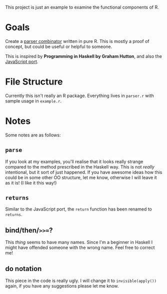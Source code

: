 This project is just an example to examine the functional components of R. 

Goals
=====

Create a [parser combinator](http://en.wikipedia.org/wiki/Parser_combinator) written in
pure R. This is mostly a proof of concept, but could be useful or helpful to someone.

This is inspired by **Programming in Haskell by Graham Hutton**, and also the [JavaScript port](https://github.com/matthandlersux/functional-parser).

File Structure
==============

Currently this isn't really an R package. Everything lives in `parser.r` with sample usage in `example.r`.

Notes
=====

Some notes are as follows:

`parse`
-------

If you look at my examples, you'll realise that it looks really strange compared to the method prescribed in the Haskell way. This is not _really_ intentional, but it sort of just happened. If you have awesome ideas how this could be in some other OO structure, let me know, otherwise I will leave it as it is! (I like it this way!)

`returns`
---------

Similar to the JavaScript port, the `return` function has been renamed to `returns`.

bind/then/`>>=`?
----------------

This _thing_ seems to have many names. Since I'm a beginner in Haskell I might have offended someone with the wrong name. Feel free to correct me!

do notation
-----------

This piece in the code is really ugly. I will change it to `invisible(apply())` again, if you have any suggestions please let me know.


